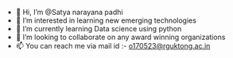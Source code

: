 - 👋 Hi, I’m @Satya narayana padhi
- 👀 I’m interested in learning new emerging technologies
- 🌱 I’m currently learning Data science using python
- 💞️ I’m looking to collaborate on any award winning organizations
- 📫 You can reach me via mail id :- o170523@rguktong.ac.in

<!---
satya-243/satya-243 is a ✨ special ✨ repository because its `README.md` (this file) appears on your GitHub profile.
You can click the Preview link to take a look at your changes.
--->
